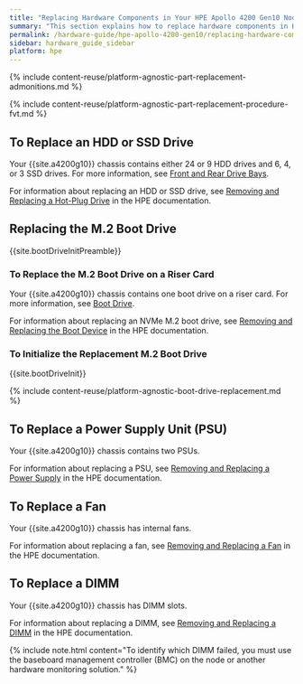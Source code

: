 ```yaml
---
title: "Replacing Hardware Components in Your HPE Apollo 4200 Gen10 Nodes"
summary: "This section explains how to replace hardware components in HPE Apollo 4200 Gen10 nodes."
permalink: /hardware-guide/hpe-apollo-4200-gen10/replacing-hardware-components.html
sidebar: hardware_guide_sidebar
platform: hpe
---
```


{% include content-reuse/platform-agnostic-part-replacement-admonitions.md %}

{% include content-reuse/platform-agnostic-part-replacement-procedure-fvt.md %}

## To Replace an HDD or SSD Drive
Your {{site.a4200g10}} chassis contains either 24 or 9 HDD drives and 6, 4, or 3 SSD drives. For more information, see [Front and Rear Drive Bays](front-rear-drives.html).

For information about replacing an HDD or SSD drive, see [Removing and Replacing a Hot-Plug Drive](https://support.hpe.com/hpesc/public/docDisplay?docId=a00061190en_us&page=GUID-55A7BABF-1B14-4F24-B1EE-359C37873904.html) in the HPE documentation.

## Replacing the M.2 Boot Drive
{{site.bootDriveInitPreamble}}

### To Replace the M.2 Boot Drive on a Riser Card
Your {{site.a4200g10}} chassis contains one boot drive on a riser card. For more information, see [Boot Drive](front-rear-drives.html#boot-drive).

For information about replacing an NVMe M.2 boot drive, see [Removing and Replacing the Boot Device](https://support.hpe.com/hpesc/public/docDisplay?docId=a00061190en_us&docLocale=en_US&page=GUID-64B9C290-9421-4536-BE32-B8F8A1C93669.html) in the HPE documentation.

### To Initialize the Replacement M.2 Boot Drive
{{site.bootDriveInit}}

{% include content-reuse/platform-agnostic-boot-drive-replacement.md %}

## To Replace a Power Supply Unit (PSU)
Your {{site.a4200g10}} chassis contains two PSUs.

For information about replacing a PSU, see [Removing and Replacing a Power Supply](https://support.hpe.com/hpesc/public/docDisplay?docId=a00061190en_us&docLocale=en_US&page=GUID-A8C03739-A4DA-4E40-994E-7201266E21AC.html) in the HPE documentation.

## To Replace a Fan
Your {{site.a4200g10}} chassis has internal fans.

For information about replacing a fan, see [Removing and Replacing a Fan](https://support.hpe.com/hpesc/public/docDisplay?docId=a00061190en_us&docLocale=en_US&page=GUID-4F9989B8-CE22-4157-8D33-3AF50664B6DE.html) in the HPE documentation.

## To Replace a DIMM
Your {{site.a4200g10}} chassis has DIMM slots.

For information about replacing a DIMM, see [Removing and Replacing a DIMM](https://support.hpe.com/hpesc/public/docDisplay?docId=a00061190en_us&page=GUID-8DE43667-C4BC-468E-9E6F-59855C1FDF18.html) in the HPE documentation.

{% include note.html content="To identify which DIMM failed, you must use the baseboard management controller (BMC) on the node or another hardware monitoring solution." %}
